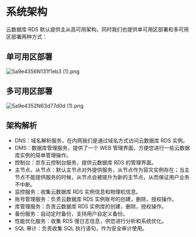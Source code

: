 # 系统架构
云数据库 RDS 默认提供主从高可用架构，同时我们也提供单可用区部署和多可用区部署两种方式：

## 单可用区部署

![5a9e4356N131f1eb3 (1).png](https://img1.jcloudcs.com/cms/a8b79d24-7f2b-44a5-85ff-178fd000c71320180319132608.png)

## 多可用区部署

![5a9e4352N63d77d0d (1).png](https://img1.jcloudcs.com/cms/26880449-0a8f-4d26-a0ab-0fc8da77828420180319132619.png)

## 架构解析
* DNS：域名解析服务，在内网我们是通过域名方式访问云数据库 RDS 实例。
* DMS：数据库管理服务，提供了一个 WEB 管理界面，方便您进行一些云数据库实例的简单管理操作。
* 控制台：京东云控制台服务，提供云数据库 RDS 的管理界面。
* 主节点，从节点：默认主节点对外提供服务，从节点作为容灾实例存在；当主节点不能提供服务的时候，从节点会被提升为新的主节点，从而保证用户业务不中断。
* 监控服务：收集云数据库 RDS 实例信息和物理机信息。
* 账号管理服务：负责云数据库 RDS 实例账号的创建，删除，授权操作。
* 库管理服务：负责云数据库 RDS 实例库的创建，删除，授权操作。
* 备份服务：自动定时备份，支持用户自定义备份。
* 性能优化服务：收集 RDS 慢日志信息，供您进行分析和系统优化。
* SQL 审计：负责收集 SQL 执行语句，作为安全审计使用。
